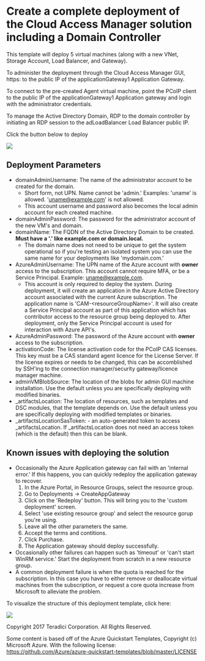 # Create a complete deployment of the Cloud Access Manager solution including a Domain Controller

This template will deploy 5 virtual machines (along with a new VNet, Storage Account, Load Balancer, and Gateway).

To administer the deployment through the Cloud Access Manager GUI, https: to the public IP of the applicationGateway1 Application Gateway.

To connect to the pre-created Agent virtual machine, point the PCoIP client to the public IP of the applicationGateway1 Application gateway and login with the administrator credentials.

To manage the Active Directory Domain, RDP to the domain controller by initiating an RDP session to the adLoadBalancer Load Balancer public IP.


Click the button below to deploy

<a target="_blank" href="https://portal.azure.com/#create/Microsoft.Template/uri/https%3A%2F%2Fraw.githubusercontent.com%2Fteradici%2Fdeploy%2Fsumo%2Fdev%2Fdomain-controller%2Fazuredeploy.json">
    <img src="http://azuredeploy.net/deploybutton.png"/>
</a>

## Deployment Parameters

* domainAdminUsername: The name of the administrator account to be created for the domain.
  * Short form, not UPN. Name cannot be 'admin.' Examples: 'uname' is allowed. 'uname@example.com' is not allowed.
  * This account username and password also becomes the local admin account for each created machine.
* domainAdminPassword: The password for the administrator account of the new VM's and domain.
* domainName: The FQDN of the Active Directory Domain to be created. **Must have a '.' like example.com or domain.local.**
  * The domain name does not need to be unique to get the system operational so if you're testing an isolated system you can use the same name for your deployments like 'mydomain.com.'
* AzureAdminUsername: The UPN name of the Azure account with **owner** access to the subscription. This account cannot require MFA, or be a Service Principal. Example: uname@example.com.
  * This account is only required to deploy the system. During deployment, it will create an application in the Azure Active Directory account associated with the current Azure subscription. The application name is 'CAM-\<resourceGroupName\>'. It will also create a Service Principal account as part of this application which has contributor access to the resource group being deployed to. After deployment, only the Service Principal account is used for interaction with Azure API's.
* AzureAdminPassword: The password of the Azure account with **owner** access to the subscription.
* activationCode: The license activation code for the PCoIP CAS licenses. This key must be a CAS standard agent licence for the License Server. If the license expires or needs to be changed, this can be accomblished by SSH'ing to the connection manager/security gateway/licence manager machine.
* adminVMBlobSource: The location of the blobs for admin GUI machine installation. Use the default unless you are specifically deploying with modified binaries.
* \_artifactsLocation: The location of resources, such as templates and DSC modules, that the template depends on. Use the default unless you are specifically deploying with modified templates or binaries.
* \_artifactsLocationSasToken: - an auto-generated token to access _artifactsLocation. If _artifactsLocation does not need an access token (which is the default) then this can be blank.

## Known issues with deploying the solution

* Occasionally the Azure Application gateway can fail with an 'internal error.' If this happens, you can quickly redeploy the application gateway to recover.
  1. In the Azure Portal, in Resource Groups, select the resource group.
  1. Go to Deployments -> CreateAppGateway
  1. Click on the 'Redeploy' button. This will bring you to the 'custom deployment' screen.
  1. Select 'use existing resource group' and select the resource gorup you're using.
  1. Leave all the other parameters the same.
  1. Accept the terms and contitions.
  1. Click Purchase.
  1. The Application gateway should deploy successfully.
* Occasionally other failures can happen such as 'timeout' or 'can't start WinRM service.' Start the deployment from scratch in a new resource group.
* A common deployment failure is when the quota is reached for the subscription. In this case you have to either remove or deallocate virtual machines from the subscription, or request a core quota increase from Microsoft to alleviate the problem.

        
To visualize the structure of this deployment template, click here:

<a target="_blank" href="http://armviz.io/#/?load=https%3A%2F%2Fraw.githubusercontent.com%2Fteradici%2Fdeploy%2Fmaster%2Fdev%2Fdomain-controller%2Fazuredeploy.json">
    <img src="http://armviz.io/visualizebutton.png"/>
</a>



Copyright 2017 Teradici Corporation. All Rights Reserved.

Some content is based off of the Azure Quickstart Templates, Copyright (c) Microsoft Azure. With the following license: https://github.com/Azure/azure-quickstart-templates/blob/master/LICENSE
